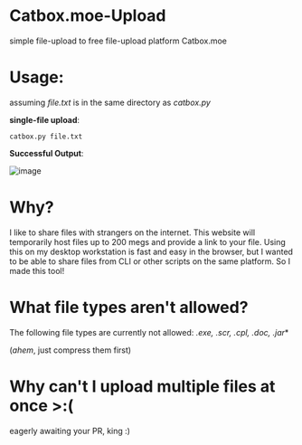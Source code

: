 # Catbox.moe-Upload
simple file-upload to free file-upload platform Catbox.moe
# Usage: 
assuming _file.txt_ is in the same directory as _catbox.py_

**single-file upload**:
```
catbox.py file.txt 
```
**Successful Output**:

![image](https://user-images.githubusercontent.com/89484281/211171298-2e39f6a3-69b2-477f-a667-875044e2b0b4.png)
# Why? 
I like to share files with strangers on the internet. This website will temporarily host files up to 200 megs and provide a link to your file. 
Using this on my desktop workstation is fast and easy in the browser, but I wanted to be able to share files from CLI or other scripts on the same platform. So I made this tool! 

# What file types aren't allowed?
The following file types are currently not allowed: **.exe, .scr, .cpl, .doc*, .jar**

(*ahem*, just compress them first)

# Why can't I upload multiple files at once >:(
eagerly awaiting your PR, king :) 

